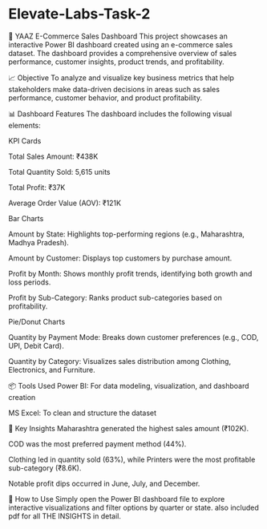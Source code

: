 # Elevate-Labs-Task-2
🛒 YAAZ E-Commerce Sales Dashboard
This project showcases an interactive Power BI dashboard created using an e-commerce sales dataset. The dashboard provides a comprehensive overview of sales performance, customer insights, product trends, and profitability.

📈 Objective
To analyze and visualize key business metrics that help stakeholders make data-driven decisions in areas such as sales performance, customer behavior, and product profitability.

📊 Dashboard Features
The dashboard includes the following visual elements:

KPI Cards

Total Sales Amount: ₹438K

Total Quantity Sold: 5,615 units

Total Profit: ₹37K

Average Order Value (AOV): ₹121K

Bar Charts

Amount by State: Highlights top-performing regions (e.g., Maharashtra, Madhya Pradesh).

Amount by Customer: Displays top customers by purchase amount.

Profit by Month: Shows monthly profit trends, identifying both growth and loss periods.

Profit by Sub-Category: Ranks product sub-categories based on profitability.

Pie/Donut Charts

Quantity by Payment Mode: Breaks down customer preferences (e.g., COD, UPI, Debit Card).

Quantity by Category: Visualizes sales distribution among Clothing, Electronics, and Furniture.

📦 Tools Used
Power BI: For data modeling, visualization, and dashboard creation

MS Excel: To clean and structure the dataset

📍 Key Insights
Maharashtra generated the highest sales amount (₹102K).

COD was the most preferred payment method (44%).

Clothing led in quantity sold (63%), while Printers were the most profitable sub-category (₹8.6K).

Notable profit dips occurred in June, July, and December.

🚀 How to Use
Simply open the Power BI dashboard file to explore interactive visualizations and filter options by quarter or state.
also included pdf for all THE INSIGHTS in detail. 
